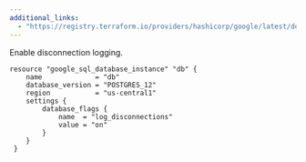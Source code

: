 ```yaml
---
additional_links: 
  - "https://registry.terraform.io/providers/hashicorp/google/latest/docs/resources/sql_database_instance"
---
```


Enable disconnection logging.

```hcl
resource "google_sql_database_instance" "db" {
 	name             = "db"
 	database_version = "POSTGRES_12"
 	region           = "us-central1"
 	settings {
 		database_flags {
 			name  = "log_disconnections"
 			value = "on"
 		}
 	}
 }
```

